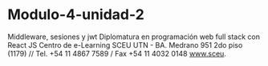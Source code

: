 # Modulo-4-unidad-2
Middleware, sesiones y jwt
Diplomatura en programación web full
stack con React JS
Centro de e-Learning SCEU UTN - BA.
Medrano 951 2do piso (1179) // Tel. +54 11 4867 7589 / Fax +54 11 4032 0148
www.sceu.

